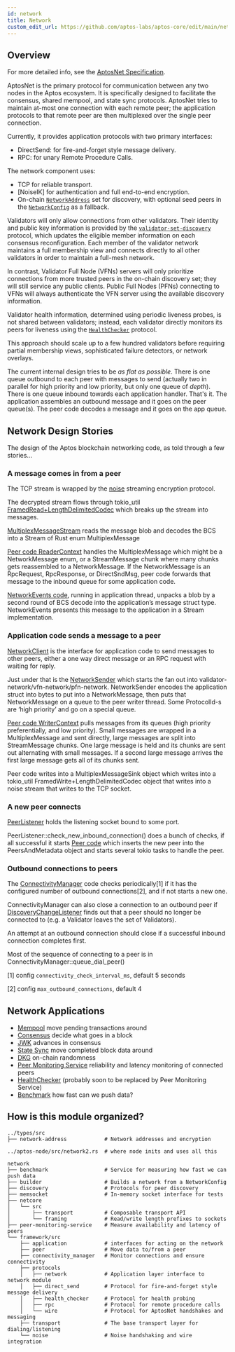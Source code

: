 ```yaml
---
id: network
title: Network
custom_edit_url: https://github.com/aptos-labs/aptos-core/edit/main/network/README.md
---
```


## Overview

For more detailed info, see the [AptosNet Specification](../documentation/specifications/network/README.md).

AptosNet is the primary protocol for communication between any two nodes in the
Aptos ecosystem. It is specifically designed to facilitate the consensus, shared
mempool, and state sync protocols. AptosNet tries to maintain at-most one connection
with each remote peer; the application protocols to that remote peer are then
multiplexed over the single peer connection.

Currently, it provides application protocols with two primary interfaces:

* DirectSend: for fire-and-forget style message delivery.
* RPC: for unary Remote Procedure Calls.

The network component uses:

* TCP for reliable transport.
* [NoiseIK] for authentication and full end-to-end encryption.
* On-chain [`NetworkAddress`](../types/src/network_address/mod.rs) set for discovery, with
  optional seed peers in the [`NetworkConfig`]
  as a fallback.

Validators will only allow connections from other validators. Their identity and
public key information is provided by the [`validator-set-discovery`] protocol,
which updates the eligible member information on each consensus reconfiguration.
Each member of the validator network maintains a full membership view and connects
directly to all other validators in order to maintain a full-mesh network.

In contrast, Validator Full Node (VFNs) servers will only prioritize connections
from more trusted peers in the on-chain discovery set; they will still service
any public clients. Public Full Nodes (PFNs) connecting to VFNs will always
authenticate the VFN server using the available discovery information.

Validator health information, determined using periodic liveness probes, is not
shared between validators; instead, each validator directly monitors its peers
for liveness using the [`HealthChecker`] protocol.

This approach should scale up to a few hundred validators before requiring
partial membership views, sophisticated failure detectors, or network overlays.

The current internal design tries to be _as flat as possible_. There is one queue outbound to each peer with messages to send (actually two in parallel for high priority and low priority, but only one queue of _depth_). There is one queue inbound towards each application handler. That's it. The application assembles an outbound message and it goes on the peer queue(s). The peer code decodes a message and it goes on the app queue.

## Network Design Stories

The design of the Aptos blockchain networking code, as told through a few stories...

### A message comes in from a peer

The TCP stream is wrapped by the [noise](framkework/src/noise/) streaming encryption protocol.

The decrypted stream flows through tokio_util [FramedRead+LengthDelimitedCodec](framework/src/protocols/wire/messaging/v1/mod.rs) which breaks up the stream into messages.

[MultiplexMessageStream](framework/src/protocols/wire/messaging/v1/mod.rs) reads the message blob and decodes the BCS into a Stream of Rust enum MultiplexMessage

[Peer code ReaderContext](framework/src/peer.rs) handles the MultiplexMessage which might be a NetworkMessage enum, or a StreamMessage chunk where many chunks gets reassembled to a NetworkMessage. If the NetworkMessage is an RpcRequest, RpcResponse, or DirectSndMsg, peer code forwards that message to the inbound queue for some application code.

[NetworkEvents code](framework/src/protocols/network/mod.rs), running in application thread, unpacks a blob by a second round of BCS decode into the application’s message struct type. NetworkEvents presents this message to the application in a Stream implementation.

### Application code sends a message to a peer

[NetworkClient](framework/src/application/interface.rs) is the interface for application code to send messages to other peers, either a one way direct message or an RPC request with waiting for reply.

Just under that is the [NetworkSender](framework/src/protocols/network/mod.rs) which starts the fan out into validator-network/vfn-network/pfn-network. NetworkSender encodes the application struct into bytes to put into a NetworkMessage, then puts that NetworkMessage on a queue to the peer writer thread. Some ProtocolId-s are ‘high priority’ and go on a special queue.

[Peer code WriterContext](framework/src/peer.rs) pulls messages from its queues (high priority preferentially, and low priority). Small messages are wrapped in a MultiplexMessage and sent directly, large messages are split into StreamMessage chunks. One large message is held and its chunks are sent out alternating with small messages. If a second large message arrives the first large message gets all of its chunks sent.

Peer code writes into a MultiplexMessageSink object which writes into a tokio_util FramedWrite+LengthDelimitedCodec object that writes into a noise stream that writes to the TCP socket.

### A new peer connects

[PeerListener](builder/src/peer_listener.rs) holds the listening socket bound to some port.

PeerListener::check_new_inbound_connection() does a bunch of checks, if all successful it starts [Peer code](framework/src/peer.rs) which inserts the new peer into the PeersAndMetadata object and starts several tokio tasks to handle the peer.

### Outbound connections to peers

The [ConnectivityManager](framework/src/connectivity_manager/mod.rs) code checks periodically[1] if it has the configured number of outbound connections[2], and if not starts a new one.

ConnectivityManager can also close a connection to an outbound peer if [DiscoveryChangeListener](discovery/src/lib.rs) finds out that a peer should no longer be connected to (e.g. a Validator leaves the set of Validators).

An attempt at an outbound connection should close if a successful inbound connection completes first.

Most of the sequence of connecting to a peer is in ConnectivityManager::queue_dial_peer()

[1] config `connectivity_check_interval_ms`, default 5 seconds

[2] config `max_outbound_connections`, default 4

## Network Applications

 * [Mempool](../mempool/) move pending transactions around
 * [Consensus](../consensus/) decide what goes in a block
 * [JWK](../crates/aptos-jwk-consensus/) advances in consensus
 * [State Sync](../state-sync/) move completed block data around
 * [DKG](../dkg/) on-chain randomness
 * [Peer Monitoring Service](peer-monitoring-service/) reliability and latency monitoring of connected peers
 * [HealthChecker](framework/src/protocols/health_checker/) (probably soon to be replaced by Peer Monitoring Service)
 * [Benchmark](benchmark/) how fast can we push data?

## How is this module organized?
    ../types/src
    ├── network-address            # Network addresses and encryption

    ../aptos-node/src/network2.rs  # where node inits and uses all this

    network
    ├── benchmark                  # Service for measuring how fast we can push data
    ├── builder                    # Builds a network from a NetworkConfig
    ├── discovery                  # Protocols for peer discovery
    ├── memsocket                  # In-memory socket interface for tests
    ├── netcore
    │   └── src
    │       ├── transport          # Composable transport API
    │       └── framing            # Read/write length prefixes to sockets
    ├── peer-monitoring-service    # Measure availability and latency of peers
    └── framework/src
        ├── application            # interfaces for acting on the network
        ├── peer                   # Move data to/from a peer
        ├── connectivity_manager   # Monitor connections and ensure connectivity
        ├── protocols
        │   ├── network            # Application layer interface to network module
        │   ├── direct_send        # Protocol for fire-and-forget style message delivery
        │   ├── health_checker     # Protocol for health probing
        │   ├── rpc                # Protocol for remote procedure calls
        │   └── wire               # Protocol for AptosNet handshakes and messaging
        ├── transport              # The base transport layer for dialing/listening
        └── noise                  # Noise handshaking and wire integration

[`NetworkConfig`]:../config/src/config/network_config.rs
[`ConnectivityManager`]: ./src/connectivity_manager/mod.rs
[`AptosNet Handshake Protocol`]: ../specifications/network/handshake-v1.md
[`ValidatorSet`]: ../types/src/on_chain_config/validator_set.rs
[`AptosTransport`]: ./src/transport/mod.rs
[`HealthChecker`]: ./src/protocols/health_checker/mod.rs
[`Network Interface`]: ./src/protocols/network/mod.rs
[`NetworkMessage`]: ./src/protocols/wire/messaging/v1/mod.rs
[`NoiseIK`]: ../specifications/network/noise.md
[`PeerManager`]: ./src/peer_manager/mod.rs
[`Peer`]: ./src/peer/mod.rs
[`ValidatorConfig`]: ../documentation/specifications/network/onchain-discovery.md#on-chain-config
[`validator-set-discovery`]: discovery/src/lib.rs
[`NetworkClient`]:framework/src/application/interface.rs
[`PeersAndMetadata`]:framework/src/application/storage.rs